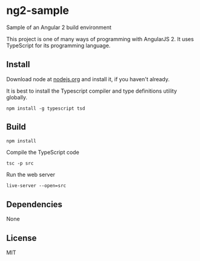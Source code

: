 # ng2-sample 

Sample of an Angular 2 build environment

This project is one of many ways of programming with AngularJS 2. It uses TypeScript for its
programming language.

## Install

Download node at [nodejs.org](http://nodejs.org) and install it, if you haven't already.

It is best to install the Typescript compiler and type definitions utility globally.

```
npm install -g typescript tsd
```


## Build


```sh
npm install
```

Compile the TypeScript code

```
tsc -p src
```

Run the web server

```
live-server --open=src
```

## Dependencies

None

## License

MIT

